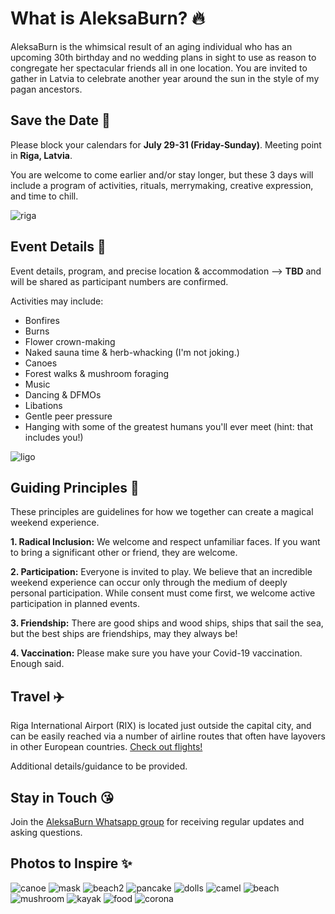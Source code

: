 # What is AleksaBurn? 🔥

AleksaBurn is the whimsical result of an aging individual who has an upcoming 30th birthday and no wedding plans in sight to use as reason to congregate 
her spectacular friends all in one location. You are invited to gather in Latvia to celebrate another year around the sun in the style of my pagan ancestors. 

## Save the Date 🎉

Please block your calendars for **July 29-31 (Friday-Sunday)**. Meeting point in **Riga, Latvia**. 

You are welcome to come earlier and/or stay longer, but these 3 days will include a program of activities, rituals, merrymaking, creative expression, and time to chill. 

![riga](./Riga-Latvia.jpeg)

## Event Details 🛶

Event details, program, and precise location & accommodation –> **TBD** and will be shared as participant numbers are confirmed. 

Activities may include: 
- Bonfires
- Burns 
- Flower crown-making
- Naked sauna time & herb-whacking (I'm not joking.)
- Canoes
- Forest walks & mushroom foraging
- Music 
- Dancing & DFMOs
- Libations
- Gentle peer pressure
- Hanging with some of the greatest humans you'll ever meet (hint: that includes you!)

![ligo](./ligo.jpeg)

## Guiding Principles 👯

These principles are guidelines for how we together can create a magical weekend experience. 

**1. Radical Inclusion:** We welcome and respect unfamiliar faces. If you want to bring a significant other or friend, they are welcome. 

**2. Participation:** Everyone is invited to play. We believe that an incredible weekend experience can occur only through the medium of deeply personal participation. While consent must come first, we welcome active participation in planned events.  

**3. Friendship:** There are good ships and wood ships, ships that sail the sea, but the best ships are friendships, may they always be!

**4. Vaccination:** Please make sure you have your Covid-19 vaccination. Enough said. 

## Travel ✈️

Riga International Airport (RIX) is located just outside the capital city, and can be easily reached via a number of airline routes that often have layovers in other European countries. 
[Check out flights!](https://www.google.com/search?q=google+flights+riga&oq=google+flights+riga)

Additional details/guidance to be provided. 


## Stay in Touch 😘

Join the [AleksaBurn Whatsapp group](https://chat.whatsapp.com/BZMOTAZ3jgiFiVe3ArxQPK) for receiving regular updates and asking questions.  

## Photos to Inspire ✨
![canoe](./canoe.jpeg)
![mask](./mask.jpeg)
![beach2](./beach2.jpeg)
![pancake](./pancake.jpeg)
![dolls](./dolls.jpeg)
![camel](./camel.jpeg)
![beach](./beach.jpeg)
![mushroom](./mushroom.jpeg)
![kayak](./kayak.jpeg)
![food](./food.jpeg)
![corona](./corona.jpeg)


